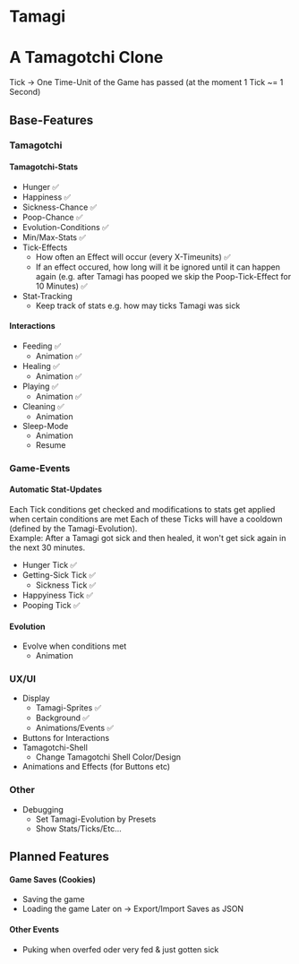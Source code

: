 ﻿# Tamagi #
# A Tamagotchi Clone #
Tick -> One Time-Unit of the Game has passed (at the moment 1 Tick ~= 1 Second)

## Base-Features

### Tamagotchi
#### Tamagotchi-Stats
- Hunger ✅
- Happiness ✅
- Sickness-Chance ✅
- Poop-Chance ✅
- Evolution-Conditions ✅
- Min/Max-Stats ✅
- Tick-Effects
  - How often an Effect will occur (every X-Timeunits) ✅
  - If an effect occured, how long will it be ignored until it can happen again (e.g. after Tamagi has pooped we skip the Poop-Tick-Effect for 10 Minutes) ✅
- Stat-Tracking
    - Keep track of stats e.g. how may ticks Tamagi was sick 

#### Interactions
- Feeding ✅
  - Animation ✅
- Healing ✅
  - Animation ✅
- Playing ✅
  - Animation ✅
- Cleaning ✅
  - Animation
- Sleep-Mode
  - Animation
  - Resume

### Game-Events
#### Automatic Stat-Updates
Each Tick conditions get checked and modifications to stats get applied when certain conditions are met
Each of these Ticks will have a cooldown (defined by the Tamagi-Evolution).  
Example: After a Tamagi got sick and then healed, it won't get sick again in the next 30 minutes.

- Hunger Tick ✅
- Getting-Sick Tick ✅
    - Sickness Tick ✅
- Happyiness Tick ✅
- Pooping Tick ✅
  
#### Evolution
- Evolve when conditions met
  - Animation

### UX/UI
- Display
    - Tamagi-Sprites ✅
    - Background ✅
    - Animations/Events ✅
- Buttons for Interactions
- Tamagotchi-Shell
  - Change Tamagotchi Shell Color/Design
- Animations and Effects (for Buttons etc)

### Other
- Debugging
  - Set Tamagi-Evolution by Presets
  - Show Stats/Ticks/Etc...

 
## Planned Features
#### Game Saves (Cookies)
- Saving the game
- Loading the game
Later on -> Export/Import Saves as JSON

#### Other Events
- Puking when overfed oder very fed & just gotten sick
 



